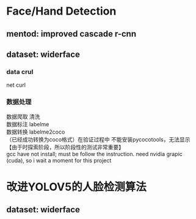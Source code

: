 # Face/Hand Detection  
## mentod: improved cascade r-cnn  
## dataset: widerface  

### data crul  
net curl  

### 数据处理  
数据爬取 清洗  
数据标注 labelme  
数据转换 labelme2coco  
（已经成功转换为coco格式）在验证过程中 不能安装pycocotools，无法显示【由于时探索阶段，所以阶段性的测试非常重要】   
gcc have not install; must be follow the instruction.
need nvidia grapic (cuda), so i wait a moment for this project


# 改进YOLOV5的人脸检测算法  
## dataset: widerface  
